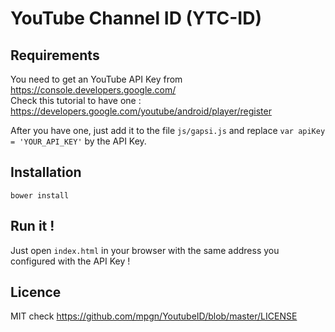 YouTube Channel ID (YTC-ID)
====


## Requirements

You need to get an YouTube API Key from https://console.developers.google.com/ <br />
Check this tutorial to have one : https://developers.google.com/youtube/android/player/register

After you have one, just add it to the file `js/gapsi.js` and replace `var apiKey = 'YOUR_API_KEY'` by the API Key.

## Installation

```
bower install
```

## Run it !

Just open `index.html` in your browser with the same address you configured with the API Key !

## Licence

MIT check https://github.com/mpgn/YoutubeID/blob/master/LICENSE

